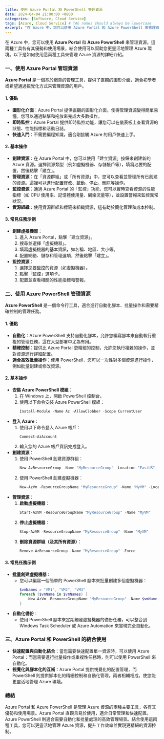 ```yaml
---
title: 使用 Azure Portal 和 PowerShell 管理資源
date: 2024-04-04 21:00:00 +0800
categories: [Software, Cloud Service]
tags: [Azure, Cloud Service] # TAG names should always be lowercase
excerpt: "在 Azure 中，您可以使用 Azure Portal 和 Azure PowerShell 來管理資源。這兩種工具各有其優勢和使用場景，結合使用可以幫助您更靈活地管理 Azure 環境。"
---
```


在 Azure 中，您可以使用 **Azure Portal** 和 **Azure PowerShell** 來管理資源。這兩種工具各有其優勢和使用場景，結合使用可以幫助您更靈活地管理 Azure 環境。以下是如何使用這兩種工具來管理 Azure 資源的詳細介紹。

### **一、使用 Azure Portal 管理資源**

**Azure Portal** 是一個基於網頁的管理工具，提供了直觀的圖形介面，適合初學者或希望通過視覺化方式來管理資源的用戶。

#### **1. 優點**
   - **圖形化介面**：Azure Portal 提供直觀的圖形化介面，使得管理資源變得簡單易懂。您可以通過點擊和拖放來完成大多數操作。
   - **即時監控**：Azure Portal 提供即時監控功能，讓您可以在儀表板上查看資源的狀態、性能指標和活動日誌。
   - **快速入門**：不需要編程知識，適合剛接觸 Azure 的用戶快速上手。

#### **2. 基本操作**
   - **創建資源**：在 Azure Portal 中，您可以使用「建立資源」按鈕來創建新的 Azure 資源。選擇資源類型（例如虛擬機器、存儲帳戶等），填寫必要的配置，然後點擊「建立」。
   - **管理資源**：在「資源群組」或「所有資源」中，您可以查看並管理所有已創建的資源。這裡可以進行配置修改、啟動、停止、刪除等操作。
   - **監控資源**：通過 Azure Portal 的「監控」功能，您可以實時查看資源的性能指標（如 CPU 使用率、記憶體使用量、網絡流量等），並設置警報來監控異常狀況。
   - **資源組織**：使用資源群組和標籤來組織資源，這有助於簡化管理和成本控制。

#### **3. 常見任務示例**
   - **創建虛擬機器**：
     1. 進入 Azure Portal，點擊「建立資源」。
     2. 搜尋並選擇「虛擬機器」。
     3. 填寫虛擬機器的基本資訊，如名稱、地區、大小等。
     4. 配置網絡、儲存和管理選項，然後點擊「建立」。
   - **監控資源**：
     1. 選擇您要監控的資源（如虛擬機器）。
     2. 點擊「監控」選項卡。
     3. 配置並查看相關的性能指標和警報。

### **二、使用 Azure PowerShell 管理資源**

**Azure PowerShell** 是一個命令行工具，適合進行自動化腳本、批量操作和需要精確控制的管理任務。

#### **1. 優點**
   - **自動化**：Azure PowerShell 支持自動化腳本，允許您編寫腳本來自動執行重複的管理任務，這在大型部署中尤為有用。
   - **精確控制**：提供比 Azure Portal 更精細的控制，允許您執行複雜的操作，並對資源進行詳細配置。
   - **適合高效批量操作**：使用 PowerShell，您可以一次性對多個資源進行操作，例如批量創建或修改資源。

#### **2. 基本操作**
   - **安裝 Azure PowerShell 模組**：
     1. 在 Windows 上，開啟 PowerShell 控制台。
     2. 使用以下命令安裝 Azure PowerShell 模組：
        ```powershell
        Install-Module -Name Az -AllowClobber -Scope CurrentUser
        ```
   - **登入 Azure**：
     1. 使用以下命令登入 Azure 帳戶：
        ```powershell
        Connect-AzAccount
        ```
     2. 輸入您的 Azure 帳戶資訊完成登入。
   - **創建資源**：
     1. 使用 PowerShell 創建資源群組：
        ```powershell
        New-AzResourceGroup -Name "MyResourceGroup" -Location "EastUS"
        ```
     2. 使用 PowerShell 創建虛擬機器：
        ```powershell
        New-AzVm -ResourceGroupName "MyResourceGroup" -Name "MyVM" -Location "EastUS" -VirtualNetworkName "MyVNet" -SubnetName "MySubnet" -SecurityGroupName "MyNSG" -PublicIpAddressName "MyPublicIP" -OpenPorts 80,3389
        ```
   - **管理資源**：
     1. **啟動虛擬機器**：
        ```powershell
        Start-AzVM -ResourceGroupName "MyResourceGroup" -Name "MyVM"
        ```
     2. **停止虛擬機器**：
        ```powershell
        Stop-AzVM -ResourceGroupName "MyResourceGroup" -Name "MyVM"
        ```
     3. **刪除資源群組（及其所有資源）**：
        ```powershell
        Remove-AzResourceGroup -Name "MyResourceGroup" -Force
        ```

#### **3. 常見任務示例**
   - **批量創建虛擬機器**：
     - 您可以編寫一個簡單的 PowerShell 腳本來批量創建多個虛擬機器：
       ```powershell
       $vmNames = "VM1", "VM2", "VM3"
       foreach ($vmName in $vmNames) {
           New-AzVm -ResourceGroupName "MyResourceGroup" -Name $vmName -Location "EastUS" -VirtualNetworkName "MyVNet" -SubnetName "MySubnet" -SecurityGroupName "MyNSG" -PublicIpAddressName "$vmName-PublicIP" -OpenPorts 80,3389
       }
       ```
   - **自動化備份**：
     - 使用 PowerShell 腳本來定期觸發虛擬機器的備份任務，可以整合到 Windows Task Scheduler 或 Azure Automation 來實現完全自動化。

### **三、Azure Portal 和 PowerShell 的結合使用**

- **快速配置與自動化結合**：當您需要快速配置單一資源時，可以使用 Azure Portal；而當需要進行批量操作或重複性任務時，則可以使用 PowerShell 來自動化。
- **視覺化與腳本化的互補**：Azure Portal 提供視覺化的配置管理，而 PowerShell 則提供腳本化的精細控制和自動化管理，兩者相輔相成，使您能更靈活地管理 Azure 環境。

### **總結**

Azure Portal 和 Azure PowerShell 是管理 Azure 資源的兩種主要工具，各有其優勢和使用場景。Azure Portal 直觀且易於使用，適合日常管理和快速配置。Azure PowerShell 則適合需要自動化和批量處理的高效管理場景。結合使用這兩種工具，您可以更靈活地管理 Azure 資源，提升工作效率並實現更精細的資源控制。
